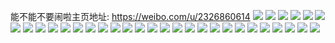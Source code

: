 能不能不要闹啦主页地址: https://weibo.com/u/2326860614 
![](https://wx4.sinaimg.cn/mw2000/8ab11346ly1h9e3b1qlurj20q20q2dli.jpg) 
![](https://wx4.sinaimg.cn/mw2000/8ab11346ly1h97twhc9pzj217s1gs17m.jpg) 
![](https://wx4.sinaimg.cn/mw2000/8ab11346ly1h97twj3o8mj20tw0isjue.jpg) 
![](https://wx4.sinaimg.cn/mw2000/8ab11346ly1h97twjbrr2j20um149qax.jpg) 
![](https://wx4.sinaimg.cn/mw2000/8ab11346ly1h97twjjttpj20v00z6n68.jpg) 
![](https://wx4.sinaimg.cn/mw2000/8ab11346ly1h97twjti1uj20v41017an.jpg) 
![](https://wx4.sinaimg.cn/mw2000/8ab11346ly1h97twk2uxcj20uw1bxn4v.jpg) 
![](https://wx4.sinaimg.cn/mw2000/8ab11346ly1h97twkefaoj20v31bwn62.jpg) 
![](https://wx4.sinaimg.cn/mw2000/8ab11346ly1h97twkqaroj20v71iwwov.jpg) 
![](https://wx4.sinaimg.cn/mw2000/8ab11346ly1h97twl0eowj20u2167tgx.jpg) 
![](https://wx4.sinaimg.cn/mw2000/8ab11346ly1h97twla6r6j20uj11iwm4.jpg) 
![](https://wx4.sinaimg.cn/mw2000/8ab11346ly1h9bppiqny7j20v71iwdms.jpg) 
![](https://wx4.sinaimg.cn/mw2000/8ab11346ly1h95tnh15pfj20wi1k3nao.jpg) 
![](https://wx4.sinaimg.cn/mw2000/8ab11346ly1h95tnfhw2tj21401400zy.jpg) 
![](https://wx4.sinaimg.cn/mw2000/8ab11346ly1h95tngexm3j20wi0wi0xd.jpg) 
![](https://wx4.sinaimg.cn/mw2000/8ab11346ly1h95tnfza98j22bz2bz7wh.jpg) 
![](https://wx4.sinaimg.cn/mw2000/8ab11346ly1h95tngpd57j21401407d9.jpg) 
![](https://wx4.sinaimg.cn/mw2000/8ab11346ly1h947tumu21j20p00xcacf.jpg) 
![](https://wx4.sinaimg.cn/mw2000/8ab11346ly1h947tv0n4zj20lb0sfdm6.jpg) 
![](https://wx4.sinaimg.cn/mw2000/8ab11346ly1h94abl9fktj20zo2567wh.jpg) 
![](https://wx4.sinaimg.cn/mw2000/8ab11346ly1h94abj1wyqj20zo2567wh.jpg) 
![](https://wx4.sinaimg.cn/mw2000/8ab11346ly1h8wtfh256jj22al3244qs.jpg) 
![](https://wx4.sinaimg.cn/mw2000/8ab11346ly1h8wteu0f03j22c0340qv8.jpg) 
![](https://wx4.sinaimg.cn/mw2000/8ab11346ly1h8wtenovtaj22332wlkjm.jpg) 
![](https://wx4.sinaimg.cn/mw2000/8ab11346ly1h8wtepagbzj227k2y3e82.jpg) 
![](https://wx4.sinaimg.cn/mw2000/8ab11346ly1h8udxwuukdj20rw12l0zt.jpg) 
![](https://wx4.sinaimg.cn/mw2000/8ab11346ly1h8t9skdkayj21iw2167wh.jpg) 
![](https://wx4.sinaimg.cn/mw2000/8ab11346ly1h8rx0k3md9j21s02dc1ky.jpg) 
![](https://wx4.sinaimg.cn/mw2000/8ab11346ly1h8rxdme9uvj21g01xcnpd.jpg) 
![](https://wx4.sinaimg.cn/mw2000/8ab11346ly1h8ktrudrwuj20to0y3jux.jpg) 
![](https://wx4.sinaimg.cn/mw2000/8ab11346ly1h8g6j39smuj20zm0ypdoe.jpg) 
